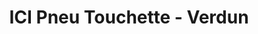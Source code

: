 ---
title: "ICI Pneu Touchette - Verdun"
url: /montreal/ici-pneu-touchette-verdun/
shop: car repair
---